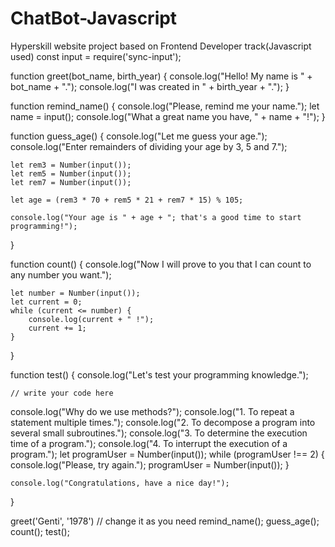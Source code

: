 # ChatBot-Javascript
Hyperskill website project based on Frontend Developer track(Javascript used)
const input = require('sync-input');


function greet(bot_name, birth_year) {
	console.log("Hello! My name is " + bot_name + ".");
	console.log("I was created in " + birth_year + ".");
}

function remind_name() {
	console.log("Please, remind me your name.");
	let name = input();
	console.log("What a great name you have, " + name + "!");
}

function guess_age() {
	console.log("Let me guess your age.");
	console.log("Enter remainders of dividing your age by 3, 5 and 7.");

	let rem3 = Number(input());
	let rem5 = Number(input());
	let rem7 = Number(input());

	let age = (rem3 * 70 + rem5 * 21 + rem7 * 15) % 105;

	console.log("Your age is " + age + "; that's a good time to start programming!");
}

function count() {
	console.log("Now I will prove to you that I can count to any number you want.");

	let number = Number(input());
	let current = 0;
	while (current <= number) {
		console.log(current + " !");
		current += 1;
	}
}

function test() {
	console.log("Let's test your programming knowledge.");

	// write your code here
  console.log("Why do we use methods?");
  console.log("1. To repeat a statement multiple times.");
  console.log("2. To decompose a program into several small subroutines.");
  console.log("3. To determine the execution time of a program.");
  console.log("4. To interrupt the execution of a program.");
  let programUser = Number(input());
  while (programUser !== 2) {
    console.log("Please, try again.");
    programUser = Number(input());
  }
    
	console.log("Congratulations, have a nice day!");
}


greet('Genti', '1978')  // change it as you need
remind_name();
guess_age();
count();
test();


 
